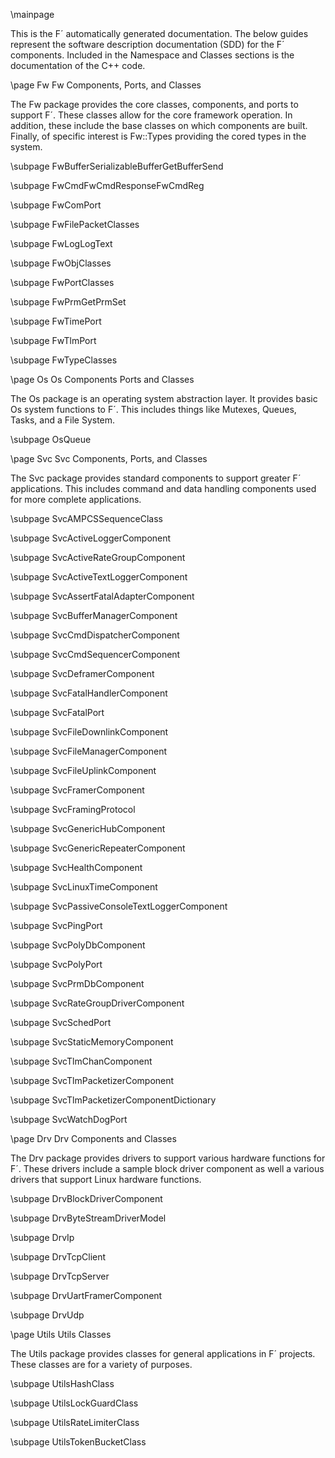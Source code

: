  \mainpage

This is the F´ automatically generated documentation. The below guides represent the software
description documentation (SDD) for the F´ components. Included in the Namespace and Classes sections
is the documentation of the C++ code.


\page Fw Fw Components, Ports, and Classes

The Fw package provides the core classes, components, and ports to support F´. These classes allow
for the core framework operation. In addition, these include the base classes on which components
are built.  Finally, of specific interest is Fw::Types providing the cored types in the system.

\subpage FwBufferSerializableBufferGetBufferSend

\subpage FwCmdFwCmdResponseFwCmdReg

\subpage FwComPort

\subpage FwFilePacketClasses

\subpage FwLogLogText

\subpage FwObjClasses

\subpage FwPortClasses

\subpage FwPrmGetPrmSet

\subpage FwTimePort

\subpage FwTlmPort

\subpage FwTypeClasses


\page Os Os Components Ports and Classes

The Os package is an operating system abstraction layer. It provides basic Os system functions to
F´. This includes things like Mutexes, Queues, Tasks, and a File System.

\subpage OsQueue


\page Svc Svc Components, Ports, and Classes

The Svc package provides standard components to support greater F´ applications. This includes
command and data handling components used for more complete applications.

\subpage SvcAMPCSSequenceClass

\subpage SvcActiveLoggerComponent

\subpage SvcActiveRateGroupComponent

\subpage SvcActiveTextLoggerComponent

\subpage SvcAssertFatalAdapterComponent

\subpage SvcBufferManagerComponent

\subpage SvcCmdDispatcherComponent

\subpage SvcCmdSequencerComponent

\subpage SvcDeframerComponent

\subpage SvcFatalHandlerComponent

\subpage SvcFatalPort

\subpage SvcFileDownlinkComponent

\subpage SvcFileManagerComponent

\subpage SvcFileUplinkComponent

\subpage SvcFramerComponent

\subpage SvcFramingProtocol

\subpage SvcGenericHubComponent

\subpage SvcGenericRepeaterComponent

\subpage SvcHealthComponent

\subpage SvcLinuxTimeComponent

\subpage SvcPassiveConsoleTextLoggerComponent

\subpage SvcPingPort

\subpage SvcPolyDbComponent

\subpage SvcPolyPort

\subpage SvcPrmDbComponent

\subpage SvcRateGroupDriverComponent

\subpage SvcSchedPort

\subpage SvcStaticMemoryComponent

\subpage SvcTlmChanComponent

\subpage SvcTlmPacketizerComponent

\subpage SvcTlmPacketizerComponentDictionary

\subpage SvcWatchDogPort


\page Drv Drv Components and Classes

The Drv package provides drivers to support various hardware functions for F´. These drivers 
include a sample block driver component as well a various drivers that support Linux hardware
functions.

\subpage DrvBlockDriverComponent

\subpage DrvByteStreamDriverModel

\subpage DrvIp

\subpage DrvTcpClient

\subpage DrvTcpServer

\subpage DrvUartFramerComponent

\subpage DrvUdp


\page Utils Utils Classes

The Utils package provides classes for general applications in F´ projects. These classes are for
a variety of purposes.

\subpage UtilsHashClass

\subpage UtilsLockGuardClass

\subpage UtilsRateLimiterClass

\subpage UtilsTokenBucketClass
